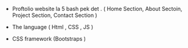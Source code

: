 - Proftolio website la 5 bash pek det .
  ( Home Section,
   About Sectoin,
   Project Section,
   Contact Section )

- The language ( Html , CSS , JS )
- CSS framework (Bootstraps )
